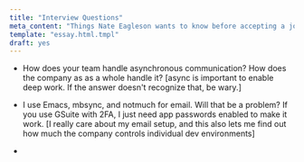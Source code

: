```yaml
---
title: "Interview Questions"
meta_content: "Things Nate Eagleson wants to know before accepting a job offer."
template: "essay.html.tmpl"
draft: yes
---
```


* How does your team handle asynchronous communication? How does the company as
  as a whole handle it? [async is important to enable deep work. If the answer
  doesn't recognize that, be wary.]

* I use Emacs, mbsync, and notmuch for email. Will that be a problem? If you
  use GSuite with 2FA, I just need app passwords enabled to make it work. [I
  really care about my email setup, and this also lets me find out how much the
  company controls individual dev environments]

*
